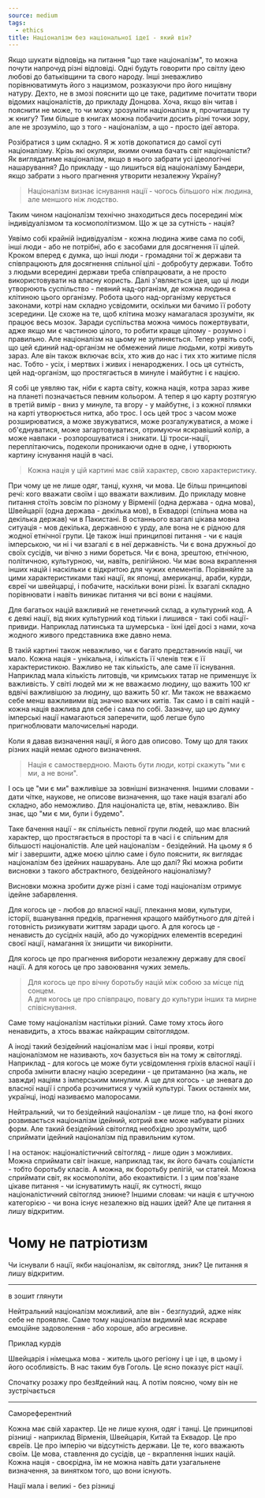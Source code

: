 ```yaml
---
source: medium
tags:
  - ethics
title: Націоналізм без національної ідеї - який він?
---
```


Якщо шукати відповідь на питання "що таке націоналізм", то можна почути напрочуд різні відповіді.
Одні будуть говорити про світлу ідею любові до батьківщини та свого народу.
Інші зневажливо порівнюватимуть його з нацизмом, розказуючи про його нищівну натуру.
Дехто, не в змозі пояснити що це таке, радитиме почитати твори відомих націоналістів, до прикладу Донцова.
Хоча, якщо він читав і пояснити не може, то чи можу зрозуміти націоналізм я, прочитавши ту ж книгу?
Тим більше в книгах можна побачити досить різні точки зору, але не зрозуміло, що з того - націоналізм, а що - просто ідеї автора.

Розібратися з цим складно.
Я ж хотів докопатися до самої суті націоналізму.
Крізь які окуляри, якими очима бачать світ націоналісти?
Як виглядатиме націоналізм, якщо в нього забрати усі ідеологічні нашарування?
До прикладу - що лишиться від націоналізму Бандери, якщо забрати з нього прагнення утворити незалежну Україну?

> Націоналізм визнає існування нації - чогось більшого ніж людина, але меншого ніж людство.

Таким чином націоналізм технічно знаходиться десь посередині між індивідуалізмом та космополітизмом.
Що ж це за сутність - нація?

Уявімо собі крайній індивідуалізм - кожна людина живе сама по собі, інші люди - або не потрібні, або є засобами для досягнення її цілей.
Кроком вперед є думка, що інші люди - громадяни тої ж держави та співпрацюють для досягнення спільної цілі - добробуту держави.
Тобто з людьми всередині держави треба співпрацювати, а не просто використовувати на власну користь.
Далі з'являється ідея, що ці люди утворюють суспільство - певний над-організм, де кожна людина є клітиною цього організму.
Робота цього над-організму керується законами, котрі нам складно усвідомити, оскільки ми бачимо її роботу зсередини.
Це схоже на те, щоб клітина мозку намагалася зрозуміти, як працює весь мозок.
Заради суспільства можна чимось пожертвувати, адже якщо ми є частиною цілого, то робити краще цілому - розумно і правильно.
Але націоналізм на цьому не зупиняється. 
Тепер уявіть собі, що цей єдиний над-організм не обмежений лише людьми, котрі живуть зараз.
Але він також включає всіх, хто жив до нас і тих хто житиме після нас.
Тобто - усіх, і мертвих і живих і ненароджених.
І ось ця сутність, цей над-організм, що простягається в минуле і майбутнє і є нацією.

Я собі це уявляю так, ніби є карта світу, кожна нація, котра зараз живе на планеті позначається певним кольором.
А тепер я цю карту розтягую в третій вимір - вниз у минуле, та вгору - у майбутнє, і з кожної плямки на карті утворюється нитка, або трос.
І ось цей трос з часом може розширюватися, а може звужуватися, може розгалужуватися, а може і об'єднуватися, 
може загартовуватися, отримуючи яскравіший колір, а може навпаки - розпорошуватися і зникати.
Ці троси-нації, переплітаючись, подеколи проникаючи одне в одне, і утворюють картину існування націй в часі.

> Кожна нація у цій картині має свій характер, свою характеристику.

При чому це не лише одяг, танці, кухня, чи мова.
Це більш принципові речі: кого вважати своїм і що вважати важливим. 
До прикладу мовне питання стоїть зовсім по різному у Вірменії (одна держава - одна мова), Швейцарії (одна держава - декілька мов), 
в Еквадорі (спільна мова на декілька держав) чи в Пакистані.
В останнього взагалі цікава мовна ситуація - мов декілька, державною є урду, але вона не є рідною для жодної етнічної групи.
Це також інші принципові питання - чи є нація імперською, чи ні і чи взагалі є в неї державність.
Чи є вона дружньої до своїх сусідів, чи вічно з ними бореться.
Чи є вона, зрештою, етнічною, політичною, культурною, чи, навіть, релігійною.
Чи має вона вкраплення інших націй і наскільки є відкритою для чужих елементів.
Порівняйте за цими характеристиками такі нації, як японці, американці, араби, курди, євреї чи швейцарці, і побачите, наскільки вони різні.
Їх взагалі складно порівнювати і навіть виникає питання чи всі вони є націями.

Для багатьох націй важливий не генетичний склад, а культурний код.
А є деякі нації, від яких культурний код тільки і лишився - такі собі нації-привиди.
Наприклад латинська та шумерська - їхні ідеї досі з нами, хоча жодного живого представника вже давно нема.

В такій картині також неважливо, чи є багато представників нації, чи мало.
Кожна нація - унікальна, і кількість її членів теж є її характеристикою.
Важливо не так кількість, але саме її існування.
Наприклад мала кількість литовців, чи кримських татар не применшує їх важливість.
У світі людей ми ж не вважаємо людину, що важить 100 кг вдвічі важливішою за людину, що важить 50 кг.
Ми також не вважаємо себе менш важливими від значно важчих китів.
Так само і в світі націй - кожна нація важлива для себе і сама по собі.
Зазначу, що цю думку імперські нації намагаються заперечити, щоб легше було пригноблювати малочисельні народи.

Коли я давав визначення нації, я його дав описово.
Тому що для таких різних націй немає одного визначення.

> Нація є самоствердною.
> Мають бути люди, котрі скажуть "ми є ми, а не вони".

І ось це "ми є ми" важливіше за зовнішні визначення.
Іншими словами - дати чітке, наукове, не описове визначення, що таке нація взагалі або складно, або неможливо.
Для націоналіста це, втім, неважливо. 
Він знає, що "ми є ми, були і будемо".

Таке бачення нації - як спільність певної групи людей, що має власний характер, що простягається в просторі та в часі 
і є спільним для більшості націоналістів.
Але цей націоналізм - безідейний.
На цьому я б міг і завершити, адже моєю ціллю саме і було пояснити, як виглядає націоналізм без ідейних нашарувань.
Але що далі?
Які можна робити висновки з такого абстрактного, безідейного націоналізму?

Висновки можна зробити дуже різні і саме тоді націоналізм отримує ідейне забарвлення.

Для когось це - любов до власної нації, плекання мови, культури, історії, вшанування предків, 
прагнення кращого майбутнього для дітей і готовність ризикувати життям заради цього. 
А для когось це - ненависть до сусідніх націй, або до чужорідних елементів всередині своєї нації, 
намагання їх знищити чи викорінити.

Для когось це про прагнення вибороти незалежну державу для своєї нації.
А для когось це про завоювання чужих земель.

> Для когось це про вічну боротьбу націй між собою за місце під сонцем.  
> А для когось це про співпрацю, повагу до культури інших та мирне співіснування.  

Саме тому націоналізм настільки різний.
Саме тому хтось його ненавидить, а хтось вважає найкращим світоглядом.

А іноді такий безідейний націоналізм має і інші прояви, котрі націоналізмом не називають, 
хоч базується він на тому ж світогляді.
Наприклад - для когось це може бути усвідомлення гріхів власної нації і спроба змінити власну націю зсередини - 
це притаманно (на жаль, не завжди) націям з імперським минулим.
А ще для когось - це зневага до власної нації і спроба розчинитися у чужій культурі.
Таких останніх ми, українці, іноді називаємо малоросами.

Нейтральний, чи то безідейний націоналізм - це лише тло, на фоні якого розвивається націоналізм ідейний, 
котрий вже може набувати різних форм.
Але такий безідейний світогляд необхідно зрозуміти, щоб сприймати ідейний націоналізм під правильним кутом.

І на останок: націоналістичний світогляд - лише один з можливих.
Можна сприймати світ інакше, наприклад так, як його бачать соціалісти - тобто боротьбу класів.
А можна, як боротьбу релігій, чи статей. 
Можна сприймати світ, як космополіти, або екоактивісти. 
І з цим пов'язане цікаве питання - чи існуватимуть нації, як сутності, якщо націоналістичний світогляд зникне? 
Іншими словам: чи нація є штучною категорією - чи вона існує незалежно від наших ідей? 
Але це питання я лишу відкритим.



# Чому не патріотизм 

Чи існували б нації, якби націоналізм, як світогляд, зник?
Це питання я лишу відкритим.


----

в зошит глянути

Нейтральний націоналізм можливий, але він - безглуздий, адже ніяк себе не проявляє.
Саме тому націоналізм видимий має яскраве емоційне задоволення - або хороше, або агресивне.

Приклад курдів

Швейцарія і німецька мова - житель цього регіону і це і це, в цьому і його особливість.
В нас таким був Гоголь.
Це ясно показує ріст нації.

Спочатку розажу про без#дейний нац.
А потім поясню, чому він не зустрічається

---

Самореферентний

Кожна має свій характер.
Це не лише кухня, одяг і танці.
Це принципові різниці - наприклад Вірменія, Швейцарія, Китай та Еквадор.
Це про євреїв.
Це про імперію чи відсутність держави.
Це те, кого вважають своїм.
Це мова, ставлення до сусідів, це - вкраплення інших націй.
Кожна нація - своєрідна, їм не можна навіть дати узагальнене визначення, за винятком того, що вони існують.

Нації мала і великі - без різниці

